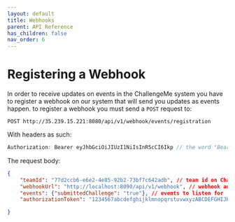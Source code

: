 ```yaml
---
layout: default
title: Webhooks
parent: API Reference
has_children: false
nav_order: 6
---
```

# Registering a Webhook
In order to receive updates on events in the ChallengeMe system you have to register a webhook on our system that will send you updates as events happen.
to register a webhook you must send a `POST` request to:
```
POST http://35.239.15.221:8080/api/v1/webhook/events/registration
```
With headers as such: 
```JavaScript
Authorization: Bearer eyJhbGciOiJIUzI1NiIsInR5cCI6Ikp // the word "Bearer" followed by your webhook token
```
The request body:
```JSON
{
    "teamId": "77d2ccb6-e6e2-4e85-92b2-73bf7c642adb", // team id on ChallengeMe
    "webhookUrl": "http://localhost:8090/api/v1/webhook", // webhook address to send events to 
    "events": {"submittedChallenge": "true"}, // events to listen for
    "authorizationToken": "1234567abcdefghijklmnopqrstuvwxyzABCDEFGHIJKLMNOPQRSTUVWXYZ" // the requesting party's Access token to ChallengeMe

}
```
